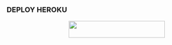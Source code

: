 ### DEPLOY HEROKU ###
<p align="center"><a href="https://heroku.com/deploy?template=https://github.com/dappasan/Noir"> <img src="https://img.shields.io/badge/Web%20Heroku-blueviolet?style=for-the-badge&logo=heroku" width="220" height="38.45"/></a></p>
